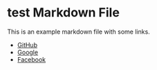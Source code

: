 # test Markdown File

This is an example markdown file with some links.

- [GitHub](https://github.com)
- [Google](https://google.com)
- [Facebook](http://www.facebook.com)